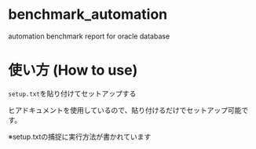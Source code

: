 # benchmark_automation
automation benchmark report for oracle database

# 使い方 (How to use)
`setup.txt`を貼り付けてセットアップする

ヒアドキュメントを使用しているので、貼り付けるだけでセットアップ可能です。

※setup.txtの捕捉に実行方法が書かれています
